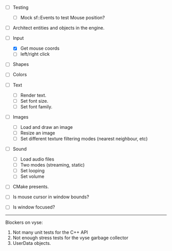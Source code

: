 - [ ] Testing
	- [ ] Mock sf::Events to test Mouse position?

- [ ] Architect entities and objects in the engine.

- [ ] Input
	- [x] Get mouse coords
	- [ ] left/right click

- [ ] Shapes

- [ ] Colors

- [ ] Text
	- [ ] Render text.
	- [ ] Set font size.
	- [ ] Set font family.

- [ ] Images
	- [ ] Load and draw an image
	- [ ] Resize an image
	- [ ] Set different texture filtering modes (nearest neighbour, etc)

- [ ] Sound
	- [ ] Load audio files
	- [ ] Two modes (streaming, static)
	- [ ] Set looping
	- [ ] Set volume

- [ ] CMake presents.


- [ ] Is mouse cursor in window bounds?
- [ ] Is window focused?

---

Blockers on vyse:
1. Not many unit tests for the C++ API
2. Not enough stress tests for the vyse garbage collector
3. UserData objects.
